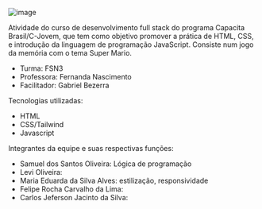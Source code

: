 ![image](https://github.com/user-attachments/assets/2725f397-95dd-42d6-aa5c-246b6c3f390b)

Atividade do curso de desenvolvimento full stack do programa Capacita Brasil/C-Jovem, que tem como objetivo promover a prática de HTML, CSS, e introdução da linguagem de programação JavaScript. Consiste num jogo da memória com o tema Super Mario.

- Turma: FSN3
- Professora: Fernanda Nascimento 
- Facilitador: Gabriel Bezerra

Tecnologias utilizadas:
- HTML
- CSS/Tailwind
- Javascript

Integrantes da equipe e suas respectivas funções:
- Samuel dos Santos Oliveira: Lógica de programação
- Levi Oliveira:
- Maria Eduarda da Silva Alves: estilização, responsividade
- Felipe Rocha Carvalho da Lima:
- Carlos Jeferson Jacinto da Silva:
